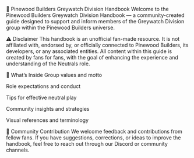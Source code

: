 📘 Pinewood Builders Greywatch Division Handbook Welcome to the Pinewood Builders Greywatch Division Handbook — a community-created guide designed to support and inform members of the Greywatch Division group within the Pinewood Builders universe.

⚠️ Disclaimer
This handbook is an unofficial fan-made resource. It is not affiliated with, endorsed by, or officially connected to Pinewood Builders, its developers, or any associated entities. All content within this guide is created by fans for fans, with the goal of enhancing the experience and understanding of the Neutrals role.

📖 What’s Inside
Group values and motto

Role expectations and conduct

Tips for effective neutral play

Community insights and strategies

Visual references and terminology

🤝 Community Contribution
We welcome feedback and contributions from fellow fans. If you have suggestions, corrections, or ideas to improve the handbook, feel free to reach out through our Discord or community channels.
